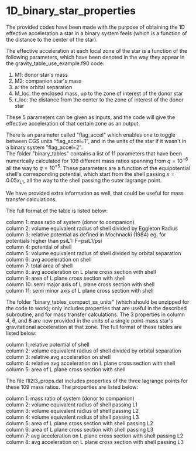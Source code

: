 # 1D_binary_star_properties

The provided codes have been made with the purpose of obtaining the 1D effective acceleration a star in a binary system feels (which is a function of the distance to the center of the star).

The effective acceleration at each local zone of the star is a function of the following parameters, which have been denoted in the way they appear in the gravity_table_use_example.f90 code:

1. M1: donor star's mass
2. M2: companion star's mass
3. a: the orbital separation
4. M_loc: the enclosed mass, up to the zone of interest of the donor star
5. r_loc: the distance from the center to the zone of interest of the donor star


These 5 parameters can be given as inputs, and the code will give the effective acceleration of that certain zone as an output.

There is an parameter called "flag_accel" which enables one to toggle between CGS units "flag_accel=1", and in the units of the star if it wasn't in a binary system "flag_accel=2".  
The folder "binary_tables" contains a list of 11 parameters that have been numerically calculated for 109 different mass ratios spanning from $q =10^{-6}$  all the way to $q =10^{+5}$. These parameters are a function of the equipotential shell's corresponding potential, which start from the shell passing $x=0.05x_{L1}$, all the way to the shell passing the outer lagrange point.

We have provided extra information as well, that could be useful for mass transfer calculations.


The full format of the table is listed below:

column 1: mass ratio of system (donor to companion)  
column 2: volume equivalent radius of shell divided by Eggleton Radius  
column 3: relative potential as defined in Mochnacki (1984)  eg, for potentials higher than psiL1: F=psiL1/psi  
column 4: potential of shell  
column 5: volume equivalent radius of shell divided by orbital separation  
column 6: avg acceleration on shell   
column 7: total area of shell  
column 8: avg acceleration on L plane cross section with shell  
column 9: area of L plane cross section with shell  
column 10: semi major axis of L plane cross section with shell  
column 11: semi minor axis of L plane cross section with shell  


The folder "binary_tables_compact_ss_units" (which should be unzipped for the code to work); only includes properties that are useful in the described subroutine, and for mass transfer calculations. The 3 properties in column 4, 6, and 8 are now provided in the units of a single point-mass star's gravitational acceleration at that zone.
The full format of these tables are listed below:

column 1: relative potential of shell  
column 2: volume equivalent radius of shell divided by orbital separation  
column 3: relative avg acceleration on shell   
column 4: relative avg acceleration on L plane cross section with shell  
column 5: area of L plane cross section with shell  

The file l1l2l3_props.dat includes properties of the three lagrange points for these 109 mass ratios. The properties are listed below:

column 1: mass ratio of system (donor to companion)  
column 2: volume equivalent radius of shell passing L1  
column 3: volume equivalent radius of shell passing L2  
column 4: volume equivalent radius of shell passing L3  
column 5: area of L plane cross section with shell passing L2  
column 6: area of L plane cross section with shell passing L3  
column 7: avg acceleration on L plane cross section with shell passing L2  
column 8: avg acceleration on L plane cross section with shell passing L3  

